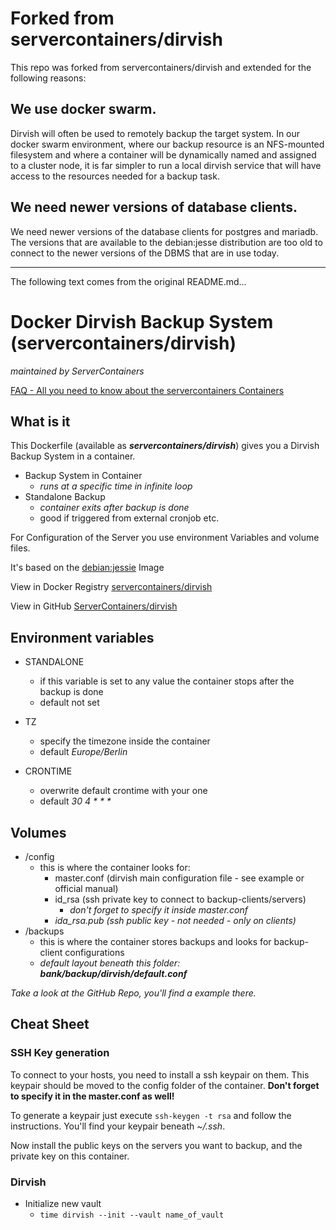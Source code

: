 # Forked from servercontainers/dirvish


This repo was forked from servercontainers/dirvish and extended for the
following reasons:

## We use docker swarm.

Dirvish will often be used to remotely backup the target system. In our
docker swarm environment, where our backup resource is an NFS-mounted
filesystem and where a container will be dynamically named and assigned
to a cluster node, it is far simpler to run a local dirvish service
that will have access to the resources needed for a backup task.

## We need newer versions of database clients.

We need newer versions of the database clients for postgres and mariadb.
The versions that are available to the debian:jesse distribution are
too old to connect to the newer versions of the DBMS that are in use
today.

--------------------------------------------------------

The following text comes from the original README.md...


# Docker Dirvish Backup System (servercontainers/dirvish)
_maintained by ServerContainers_

[FAQ - All you need to know about the servercontainers Containers](https://marvin.im/docker-faq-all-you-need-to-know-about-the-marvambass-containers/)

## What is it

This Dockerfile (available as ___servercontainers/dirvish___) gives you a Dirvish Backup System in a container.

- Backup System in Container
    - _runs at a specific time in infinite loop_
- Standalone Backup
    - _container exits after backup is done_
    - good if triggered from external cronjob etc.

For Configuration of the Server you use environment Variables and volume files.

It's based on the [debian:jessie](https://registry.hub.docker.com/_/debian) Image

View in Docker Registry [servercontainers/dirvish](https://registry.hub.docker.com/u/servercontainers/dirvish/)

View in GitHub [ServerContainers/dirvish](https://github.com/ServerContainers/dirvish)

## Environment variables

- STANDALONE
    - if this variable is set to any value the container stops after the backup is done
    - default not set

- TZ
    - specify the timezone inside the container
    - default _Europe/Berlin_

- CRONTIME
    - overwrite default crontime with your one
    - default _30 4 * * *_

## Volumes

- /config
    - this is where the container looks for:
        - master.conf (dirvish main configuration file - see example or official manual)
        - id_rsa (ssh private key to connect to backup-clients/servers)
            - _don't forget to specify it inside master.conf_
        - _ida_rsa.pub (ssh public key - not needed - only on clients)_
- /backups
    - this is where the container stores backups and looks for backup-client configurations
    - _default layout beneath this folder:_ ___bank/backup/dirvish/default.conf___

_Take a look at the GitHub Repo, you'll find a example there._

## Cheat Sheet

### SSH Key generation

To connect to your hosts, you need to install a ssh keypair on them. This keypair should be moved to the config folder of the container. __Don't forget to specify it in the master.conf as well!__

To generate a keypair just execute `ssh-keygen -t rsa` and follow the instructions. You'll find your keypair beneath _~/.ssh_.

Now install the public keys on the servers you want to backup, and the private key on this container.

### Dirvish

- Initialize new vault
    - `time dirvish --init --vault name_of_vault`

